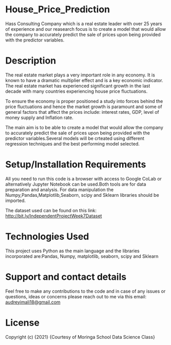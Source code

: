 # House_Price_Prediction
Hass Consulting Company which is a real estate leader with over 25 years of experience and our reasearch focus is to create a model that would allow the company to accurately predict the sale of prices upon being provided with the predictor variables.

# Description
The real estate market plays a very important role in any economy. It is known to have a dramatic multiplier effect and is a key economic indicator. The real estate market has
experienced significant growth in the last decade with many countries experiencing house price fluctuations. 

To ensure the economy is proper positioned a study into forces behind the price fluctuations and hence the market growth is paramount and some of general factors that affect the prices include: interest rates, GDP, level of money supply and Inflation rate.

The main aim is to be able to create a model that would allow the company to accurately predict the sale of prices upon being provided with the predictor variables.Several models will be crteated using different regression techniques and the best performing model selected. 


# Setup/Installation Requirements
All you need to run this code is a browser with access to Google CoLab or alternatively Jupyter Notebook can be used.Both tools are for data preparation and analysis. For data manipulation the Numpy,Pandas,Matplotlib,Seaborn, scipy and Sklearn libraries should be imported.

The dataset used can be found on this link: http://bit.ly/IndependentProjectWeek7Dataset

# Technologies Used
This project uses Python as the main language and the libraries incorporated are:Pandas, Numpy, matplotlib, seaborn, scipy and Sklearn

# Support and contact details
Feel free to make any contributions to the code and in case of any issues or questions, ideas or concerns please reach out to me via this email: audreyimali18@gmail.com

# License
Copyright (c) {2021} {Courtesy of Moringa School Data Science Class}
